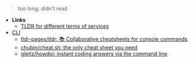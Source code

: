 > too long; didn't read

- **Links**
	-  [TLDR for different terms of services](https://tosdr.org/)
- [CLI](../Shell/CLI.md)
	- [tldr-pages/tldr: 📚 Collaborative cheatsheets for console commands](https://github.com/tldr-pages/tldr)
	- [chubin/cheat.sh: the only cheat sheet you need](https://github.com/chubin/cheat.sh)
	- [gleitz/howdoi: instant coding answers via the command line](https://github.com/gleitz/howdoi)